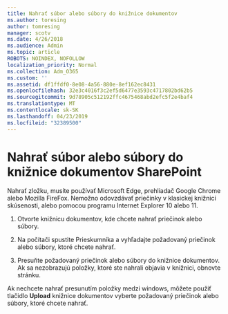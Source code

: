 ```yaml
---
title: Nahrať súbor alebo súbory do knižnice dokumentov
ms.author: toresing
author: tomresing
manager: scotv
ms.date: 4/26/2018
ms.audience: Admin
ms.topic: article
ROBOTS: NOINDEX, NOFOLLOW
localization_priority: Normal
ms.collection: Adm_O365
ms.custom: ''
ms.assetid: df1ffdf0-8e08-4a56-880e-8ef162ec8431
ms.openlocfilehash: 32e3c4016f3c2ef5d6477e3593c4717802bd62b5
ms.sourcegitcommit: 9d78905c512192ffc4675468abd2efc5f2e4baf4
ms.translationtype: MT
ms.contentlocale: sk-SK
ms.lasthandoff: 04/23/2019
ms.locfileid: "32389500"
---
```

# <a name="upload-a-folder-or-files-to-a-sharepoint-document-library"></a>Nahrať súbor alebo súbory do knižnice dokumentov SharePoint

Nahrať zložku, musíte používať Microsoft Edge, prehliadač Google Chrome alebo Mozilla FireFox. Nemožno odovzdávať priečinky v klasickej knižnici skúsenosti, alebo pomocou programu Internet Explorer 10 alebo 11.
  
1. Otvorte knižnicu dokumentov, kde chcete nahrať priečinok alebo súbory.
    
2. Na počítači spustite Prieskumníka a vyhľadajte požadovaný priečinok alebo súbory, ktoré chcete nahrať.
    
3. Presuňte požadovaný priečinok alebo súbory do knižnice dokumentov. Ak sa nezobrazujú položky, ktoré ste nahrali objavia v knižnici, obnovte stránku. 
    
Ak nechcete nahrať presunutím položky medzi windows, môžete použiť tlačidlo **Upload** knižnice dokumentov vyberte požadovaný priečinok alebo súbory, ktoré chcete nahrať. 
  

